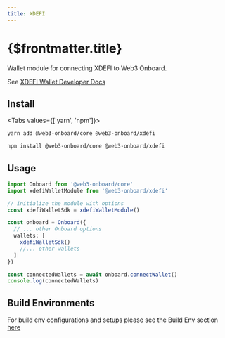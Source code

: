 ```yaml
---
title: XDEFI
---
```


# {$frontmatter.title}

Wallet module for connecting XDEFI to Web3 Onboard.

See [XDEFI Wallet Developer Docs](https://sdk.xdefi.io/)

## Install

<Tabs values={['yarn', 'npm']}>
<TabPanel value="yarn">

```sh copy
yarn add @web3-onboard/core @web3-onboard/xdefi
```

  </TabPanel>
  <TabPanel value="npm">

```sh copy
npm install @web3-onboard/core @web3-onboard/xdefi
```

  </TabPanel>
</Tabs>

## Usage

```typescript
import Onboard from '@web3-onboard/core'
import xdefiWalletModule from '@web3-onboard/xdefi'

// initialize the module with options
const xdefiWalletSdk = xdefiWalletModule()

const onboard = Onboard({
  // ... other Onboard options
  wallets: [
    xdefiWalletSdk()
    //... other wallets
  ]
})

const connectedWallets = await onboard.connectWallet()
console.log(connectedWallets)
```

## Build Environments

For build env configurations and setups please see the Build Env section [here](/docs/modules/core#build-environments)
